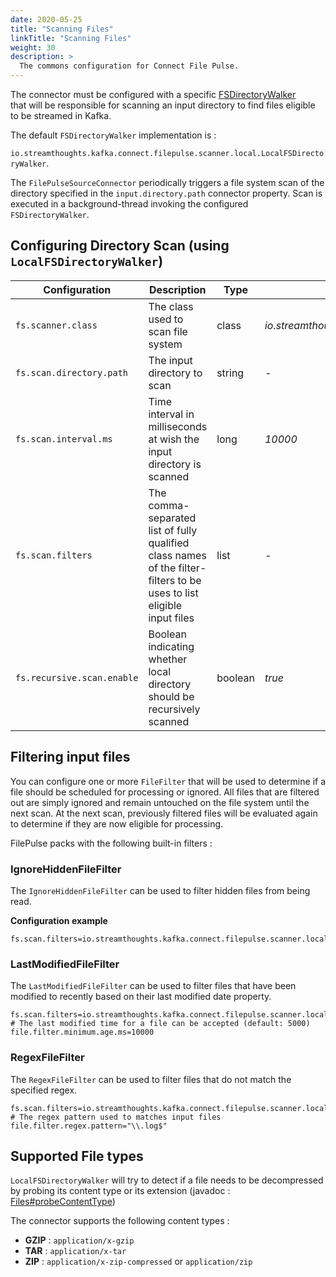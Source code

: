 ```yaml
---
date: 2020-05-25
title: "Scanning Files"
linkTitle: "Scanning Files"
weight: 30
description: >
  The commons configuration for Connect File Pulse.
---
```


The connector must be configured with a specific [FSDirectoryWalker](https://github.com/streamthoughts/kafka-connect-file-pulse/blob/master/connect-file-pulse-plugin/src/main/java/io/streamthoughts/kafka/connect/filepulse/scanner/local/FSDirectoryWalker.java)  
that will be responsible for scanning an input directory to find files eligible to be streamed in Kafka.

The default `FSDirectoryWalker` implementation is :

`io.streamthoughts.kafka.connect.filepulse.scanner.local.LocalFSDirectoryWalker`.

The `FilePulseSourceConnector` periodically triggers a file system scan of the directory specified in the `input.directory.path` 
connector property. Scan is executed in a background-thread invoking the configured `FSDirectoryWalker`.

## Configuring Directory Scan (using `LocalFSDirectoryWalker`)

| Configuration |   Description |   Type    |   Default |   Importance  |
| --------------| --------------|-----------| --------- | ------------- |
|`fs.scanner.class` | The class used to scan file system | class | *io.streamthoughts.kafka.connect.filepulse.scanner.local.LocalFSDirectoryWalker* | medium |
|`fs.scan.directory.path` | The input directory to scan | string | *-* | high |
|`fs.scan.interval.ms` | Time interval in milliseconds at wish the input directory is scanned | long | *10000* | high |
|`fs.scan.filters` | The comma-separated list of fully qualified class names of the filter-filters to be uses to list eligible input files| list | *-* | medium |
|`fs.recursive.scan.enable` | Boolean indicating whether local directory should be recursively scanned | boolean | *true* | medium |

## Filtering input files

You can configure one or more `FileFilter` that will be used to determine if a file should be scheduled for processing or ignored. 
All files that are filtered out are simply ignored and remain untouched on the file system until the next scan. 
At the next scan, previously filtered files will be evaluated again to determine if they are now eligible for processing.

FilePulse packs with the following built-in filters :

### IgnoreHiddenFileFilter

The `IgnoreHiddenFileFilter` can be used to filter hidden files from being read.

**Configuration example**

```properties
fs.scan.filters=io.streamthoughts.kafka.connect.filepulse.scanner.local.filter.IgnoreHiddenFileListFilter
```

### LastModifiedFileFilter

The `LastModifiedFileFilter` can be used to filter files that have been modified to recently based on their last modified date property.

```properties
fs.scan.filters=io.streamthoughts.kafka.connect.filepulse.scanner.local.filter.LastModifiedFileFilter
# The last modified time for a file can be accepted (default: 5000)
file.filter.minimum.age.ms=10000
```

### RegexFileFilter

The `RegexFileFilter` can be used to filter files that do not match the specified regex.

```properties
fs.scan.filters=io.streamthoughts.kafka.connect.filepulse.scanner.local.filter.RegexFileFilter
# The regex pattern used to matches input files
file.filter.regex.pattern="\\.log$"
```

## Supported File types

`LocalFSDirectoryWalker` will try to detect if a file needs to be decompressed by probing its content type or its extension (javadoc : [Files#probeContentType](https://docs.oracle.com/javase/8/docs/api/java/nio/file/Files.html#probeContentType-java.nio.file.Path))

The connector supports the following content types :

* **GZIP** : `application/x-gzip`
* **TAR** : `application/x-tar`
* **ZIP** : `application/x-zip-compressed` or `application/zip`